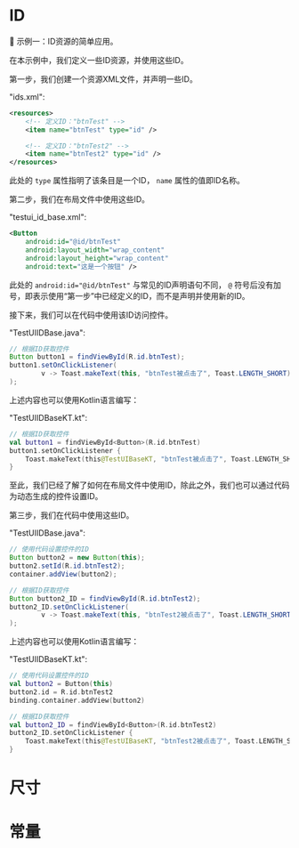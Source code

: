 # ID




🔴 示例一：ID资源的简单应用。

在本示例中，我们定义一些ID资源，并使用这些ID。

第一步，我们创建一个资源XML文件，并声明一些ID。

"ids.xml":

```xml
<resources>
    <!-- 定义ID："btnTest" -->
    <item name="btnTest" type="id" />

    <!-- 定义ID："btnTest2" -->
    <item name="btnTest2" type="id" />
</resources>
```

此处的 `type` 属性指明了该条目是一个ID， `name` 属性的值即ID名称。

第二步，我们在布局文件中使用这些ID。

"testui_id_base.xml":

```xml
<Button
    android:id="@id/btnTest"
    android:layout_width="wrap_content"
    android:layout_height="wrap_content"
    android:text="这是一个按钮" />
```

此处的 `android:id="@id/btnTest"` 与常见的ID声明语句不同， `@` 符号后没有加号，即表示使用“第一步”中已经定义的ID，而不是声明并使用新的ID。

接下来，我们可以在代码中使用该ID访问控件。

"TestUIIDBase.java":

```java
// 根据ID获取控件
Button button1 = findViewById(R.id.btnTest);
button1.setOnClickListener(
        v -> Toast.makeText(this, "btnTest被点击了", Toast.LENGTH_SHORT).show()
);
```

上述内容也可以使用Kotlin语言编写：

"TestUIIDBaseKT.kt":

```kotlin
// 根据ID获取控件
val button1 = findViewById<Button>(R.id.btnTest)
button1.setOnClickListener {
    Toast.makeText(this@TestUIBaseKT, "btnTest被点击了", Toast.LENGTH_SHORT).show()
}
```

至此，我们已经了解了如何在布局文件中使用ID，除此之外，我们也可以通过代码为动态生成的控件设置ID。

第三步，我们在代码中使用这些ID。

"TestUIIDBase.java":

```java
// 使用代码设置控件的ID
Button button2 = new Button(this);
button2.setId(R.id.btnTest2);
container.addView(button2);

// 根据ID获取控件
Button button2_ID = findViewById(R.id.btnTest2);
button2_ID.setOnClickListener(
        v -> Toast.makeText(this, "btnTest2被点击了", Toast.LENGTH_SHORT).show()
);
```

上述内容也可以使用Kotlin语言编写：

"TestUIIDBaseKT.kt":

```kotlin
// 使用代码设置控件的ID
val button2 = Button(this)
button2.id = R.id.btnTest2
binding.container.addView(button2)

// 根据ID获取控件
val button2_ID = findViewById<Button>(R.id.btnTest2)
button2_ID.setOnClickListener {
    Toast.makeText(this@TestUIBaseKT, "btnTest2被点击了", Toast.LENGTH_SHORT).show()
}
```


# 尺寸


# 常量

